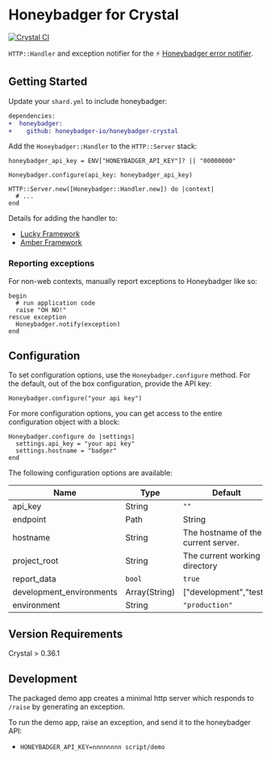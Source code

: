 # Honeybadger for Crystal
[![Crystal CI](https://github.com/honeybadger-io/honeybadger-crystal/actions/workflows/crystal.yml/badge.svg)](https://github.com/honeybadger-io/honeybadger-crystal/actions/workflows/crystal.yml)

`HTTP::Handler` and exception notifier for the :zap: [Honeybadger error notifier](https://www.honeybadger.io/).

## Getting Started

Update your `shard.yml` to include honeybadger:

```diff
dependencies:
+  honeybadger:
+    github: honeybadger-io/honeybadger-crystal
```

Add the `Honeybadger::Handler` to the `HTTP::Server` stack:

```crystal
honeybadger_api_key = ENV["HONEYBADGER_API_KEY"]? || "00000000"

Honeybadger.configure(api_key: honeybadger_api_key)

HTTP::Server.new([Honeybadger::Handler.new]) do |context|
  # ...
end
```

Details for adding the handler to:

- [Lucky Framework](https://luckyframework.org/guides/http-and-routing/http-handlers)
- [Amber Framework](https://docs.amberframework.org/amber/guides/routing/pipelines#sharing-pipelines)

### Reporting exceptions

For non-web contexts, manually report exceptions to Honeybadger like so:

```crystal
begin
  # run application code
  raise "OH NO!"
rescue exception
  Honeybadger.notify(exception)
end
```

## Configuration

To set configuration options, use the `Honeybadger.configure` method. For the default, out of the box configuration, provide the API key:

```crystal
Honeybadger.configure("your api key")
```

For more configuration options, you can get access to the entire configuration object with a block:

```crystal
Honeybadger.configure do |settings|
  settings.api_key = "your api key"
  settings.hostname = "badger"
end
```

The following configuration options are available:

|  Name | Type | Default | Example |
| ----- | ---- | ------- | ------- |
| api_key | String | `""` | `"badgers"` |
| endpoint | Path|String | `"https://api.honeybadger.io"` | `"https://honeybadger.example.com/"` |
| hostname | String | The hostname of the current server. | `"badger"` |
| project_root | String | The current working directory | `"/path/to/project"` |
| report_data | `bool` | `true` | `false` |
| development_environments | Array(String) | ["development","test"] | |
| environment | String | `"production"` | |

## Version Requirements

Crystal > 0.36.1

## Development

The packaged demo app creates a minimal http server which responds to `/raise` by generating an exception.

To run the demo app, raise an exception, and send it to the honeybadger API:

- `HONEYBADGER_API_KEY=nnnnnnnn script/demo`
